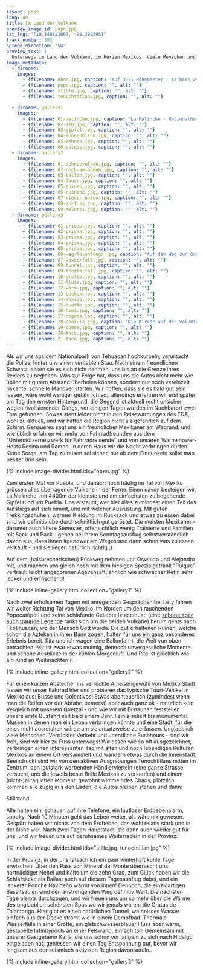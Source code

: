 ```yaml
---
layout: post
lang: de
title: Im Land der Vulkane
preview_image_id: popo.jpg
lat_lng: "[19.140181667, -98.380395]"
track_number: 183
spread_direction: "SW"
preview_text: |
  Unterwegs im Land der Vulkane, im Herzen Mexikos. Viele Menschen und Begegnungen, ein einzigartiges Erlebnis (bei dessen Planung mir etwas mulmig wird) und - tatsächlich - einige kalte Tage, fast schon Winterstimmung.
image_metadata:
  - dirname:
    images:
      - {filename: oben.jpg, caption: "Auf 3221 Höhenmeter - so hoch wie noch nie mit dem Rad!", alt: ""}
      - {filename: popo.jpg, caption: "", alt: ""}
      - {filename: stille.jpg, caption: "", alt: ""}
      - {filename: tenochtitlan.jpg, caption: "", alt: ""}

  - dirname: gallery1
    images:
      - {filename: 01-malinche.jpg, caption: "La Malinche - Nationalheldin oder Verräterin?", alt: ""}
      - {filename: 02-mtb.jpg, caption: "", alt: ""}
      - {filename: 03-gipfel.jpg, caption: "", alt: ""}
      - {filename: 04-sonnenblick.jpg, caption: "", alt: ""}
      - {filename: 05-schnee.jpg, caption: "", alt: ""}
      - {filename: 06-pulque.jpg, caption: "", alt: ""}
  - dirname: gallery2
    images:
      - {filename: 01-schneevulkan.jpg, caption: "", alt: ""}
      - {filename: 02-noch-am-boden.jpg, caption: "", alt: ""}
      - {filename: 03-ballon.jpg, caption: "", alt: ""}
      - {filename: 04-feuer.jpg, caption: "", alt: ""}
      - {filename: 05-ruinen.jpg, caption: "", alt: ""}
      - {filename: 06-ruinen2.jpg, caption: "", alt: ""}
      - {filename: 07-wieder-unten.jpg, caption: "", alt: ""}
      - {filename: 08-zu-fuss.jpg, caption: "", alt: ""}
      - {filename: 09-malerei.jpg, caption: "", alt: ""}
  - dirname: gallery3
    images:
      - {filename: 01-prisma.jpg, caption: "", alt: ""}
      - {filename: 02-prisma.jpg, caption: "", alt: ""}
      - {filename: 03-prisma.jpg, caption: "", alt: ""}
      - {filename: 04-prisma.jpg, caption: "", alt: ""}
      - {filename: 05-prisma.jpg, caption: "", alt: ""}
      - {filename: 06-weg-tolantongo.jpg, caption: "Auf dem Weg zur Grotte von Tolantongo", alt: ""}
      - {filename: 07-wasserfall.jpg, caption: "", alt: ""}
      - {filename: 08-tunnel.jpg, caption: "", alt: ""}
      - {filename: 09-thermalfall.jpg, caption: "", alt: ""}
      - {filename: 10-grotte.jpg, caption: "", alt: ""}
      - {filename: 11-fluss.jpg, caption: "", alt: ""}
      - {filename: 12-warm.jpg, caption: "", alt: ""}
      - {filename: 13-becken.jpg, caption: "", alt: ""}
      - {filename: 14-mexico.jpg, caption: "", alt: ""}
      - {filename: 15-muerto.jpg, caption: "", alt: ""}
      - {filename: 16-hmmm.jpg, caption: "", alt: ""}
      - {filename: 17-nogada.jpg, caption: "", alt: ""}
      - {filename: 18-cholula.jpg, caption: "Die Kirche auf der voluminösesten Pyramide der Welt", alt: ""}
      - {filename: 19-comex.jpg, caption: "", alt: ""}
      - {filename: 20-taco.jpg, caption: "", alt: ""}
      - {filename: 21-taco.jpg, caption: "", alt: ""}
---
```


Als wir uns aus dem Nationalpark von Tehuacan hochkurbeln, verursacht die Polizei hinter uns einen veritablen Stau. Nach einem freundlichen Schwatz lassen sie es sich nicht nehmen, uns bis an die Grenze ihres Reviers zu begleiten. Was zur Folge hat, dass uns die Autos nicht mehr wie üblich mit gutem Abstand überholen können, sondern nur noch vereinzelt riskante, schnelle Manöver starten. Wir hoffen, dass sie es bald gut sein lassen, wäre wohl weniger gefährlich so.. allerdings erfahren wir erst später am Tag den ernsten Hintergrund: die Gegend ist aktuell recht unsicher wegen rivalisierender Gangs, vor einigen Tagen wurden im Nachbarort zwei Tote gefunden. Sowas steht leider nicht in den Reisewarnungen des EDA, wohl zu aktuell, und wir hatten die Region nicht als gefährlich auf dem Schirm. Genaueres sagt uns ein freundlicher Mexikaner am Wegrand, und wie üblich erfahren wir mehr von Fahrradfreunden aus dem "Unterstützernetzwerk für Fahrradreisende" und von unseren Warmshower-Hosts Rosina und Ramon, in deren Haus wir die Nacht verbringen dürfen. Keine Sorge, am Tag zu reisen sei sicher, nur ab dem Eindunkeln sollte man besser drin sein.

{% include image-divider.html ids="oben.jpg" %}

Zum ersten Mal vor Puebla, und danach noch häufig im Tal von Mexiko grüssen alles überragende Vulkane in der Ferne. Einen davon besteigen wir, La Malinche, mit 4400m der kleinste und am einfachsten zu begehende Gipfel rund um Puebla. Uns erstaunt, wer hier alles zumindest einen Teil des Aufstiegs auf sich nimmt, und mit welcher Ausrüstung. Mit guten Trekkingschuhen, warmer Kleidung im Rucksack und etwas zu essen dabei sind wir definitiv überdurchschnittlich gut gerüstet. Die meisten Mexikaner - darunter auch ältere Semester, offensichtlich wenig Trainierte und Familien mit Sack und Pack - gehen bei ihrem Sonntagsausflug selbstverständlich davon aus, dass ihnen irgendwer am Wegesrand dann schon was zu essen verkauft - und sie liegen natürlich richtig ;)
 
Auf dem (halsbrecherischen) Rückweg nehmen uns Oswaldo und Alejandro mit, und machen uns gleich noch mit dem hiesigen Spezialgetränk "Pulque" vertraut: leicht angegorener Agavensaft, ähnlich wie schwacher Kefir, sehr lecker und erfrischend! 

{% include inline-gallery.html collection="gallery1" %}

Nach zwei erholsamen Tagen mit anregenden Gesprächen bei Lety fahren wir weiter Richtung Tal von Mexiko. Im Norden um den rauchenden Popocatépetl und seine schlafende Geliebte Iztaccíhuatl (eine [schöne aber auch traurige Legende](https://www.nationalgeographic.com.es/fotografia/foto-del-dia/los-volcanes-izta-popo-leyenda_12188) rankt sich um die beiden Vulkane) herum gehts nach Teotihuacan, wo der Mensch Gott wurde. Die gut erhaltenen Ruinen, welche schon die Azteken in ihren Bann zogen, halten für uns ein ganz besonderes Erlebnis bereit. Rita und ich wagen eine Ballonfahrt, die Welt von oben betrachten! Mir ist zwar etwas mulmig, dennoch unvergessliche Momente und schöne Ausblicke in der kühlen Morgenluft. Und Rita ist glücklich wie ein Kind an Weihnachten (:

{% include inline-gallery.html collection="gallery2" %}

Für einen kurzen Abstecher ins verrückte Ameisengewühl von Mexiko Stadt lassen wir unser Fahrrad hier und probieren das typische Touri-Vehikel in Mexiko aus: Busse und Colectivos! Etwas abenteuerlich (zumindest wenn man die Reifen vor der Abfahrt bemerkt) aber auch ganz ok - natürlich kein Vergleich mit unserem Quetzal - und wie wir mit Erstaunen feststellen unsere erste Busfahrt seit bald einem Jahr. Fein ziseliert bis monumental, Museen in denen man ein Leben verbringen könnte und eine Stadt, für die eines nicht ausreichen würde um sie ansatzweise zu erfassen. Unglaublich viele Menschen. Verrückter Verkehr und unendliche Rushhours - sind wir froh, sind wir hier zu Fuss unterwegs!
Wir essen wie so oft ausgezeichnet, verbringen einen interessanten Tag mit alten und noch lebendigen Kulturen Mexikos an einem Ort versammelt und wandern etwas durch die Innenstadt. Beeindruckt sind wir von den aktiven Ausgrabungen Tenochtitlans mitten im Zentrum, den lautstark werbenden Händlervierteln (eine ganze Strasse versucht, uns die jeweils beste Brille Mexikos zu verkaufen) und einem (nicht-)alltäglichen Moment: gewohnt wimmelndes Chaos, plötzlich kommen alle zügig aus den Läden, die Autos bleiben stehen und dann:

Stillstand.

Alle halten ein, schauen auf ihre Telefone, ein lautloser Erdbebenalarm, spooky. Nach 10 Minuten geht das Leben weiter, als wäre nix gewesen. Gespürt haben wir nichts von dem Erdbeben, das wohl relativ stark und in der Nähe war.
Nach zwei Tagen Hauptstadt ists dann auch wieder gut für uns, und wir freuen uns auf geruhsames Weiterradeln in der Provinz. 

{% include image-divider.html ids="stille.jpg, tenochtitlan.jpg" %}

In der Provinz, in der uns tatsächlich ein paar winterhaft kühle Tage erwischen. Über den Pass von Mineral del Monte überrascht uns hartnäckiger Nebel und Kälte um die zehn Grad, zum Glück haben wir die Schlafsäcke als Ballast auch auf diesem Tagesausflug dabei, und ein leckerer Ponche Navideño wärmt von innen! Dennoch, die einzigartigen Basaltsäulen sind den anstrengenden Weg definitiv Wert. Die nächsten Tage bleibts durchzogen, und wir freuen uns um so mehr über die Wärme des unglaublich schönsten Spas wo wir jemals waren: die Grutas de Tolantongo. Hier gibt es einen natürlichen Tunnel, wo heisses Wasser einfach aus der Decke strömt wie in einem Dampfbad. Thermale Wasserfälle in einer Grotte, ein gletschwasserblauer Fluss aber warm, gestapelte Infinitypools an einer Felswand, einfach toll! Gemeinsam mit unserer Gastgeberin Karla, die uns schon vor langem zu sich nach Hidalgo eingeladen hat, geniessen wir einen Tag Entspannung pur, bevor wir langsam aus der seismisch aktivsten Region davonradeln..

{% include inline-gallery.html collection="gallery3" %}